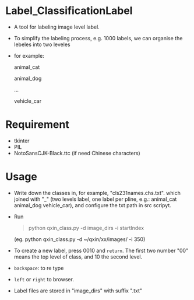 # Label_ClassificationLabel
- A tool for labeling image level label.

- To simplify the labeling process, e.g. 1000 labels, we can organise the lebeles into two leveles
- for example:

    animal_cat
    
    animal_dog
    
    ...
    
    vehicle_car
    

# Requirement
- tkinter
- PIL
- NotoSansCJK-Black.ttc (if need Chinese characters)

# Usage
- Write down the classes in, for example, "cls231names.chs.txt". which joined with "_" (two levels label, one label per pline, e.g.: animal_cat animal_dog vehicle_car), and configure the txt path in src scripyt.
- Run 
    > python qxin_class.py -d image_dirs -i startIndex
    
    (eg.  python qxin_class.py -d ~/qxin/xx/images/ -i 350)
- To create a new label, press 0010 and `return`. The first two number "00" means the top level of class, and 10 the second level.
- `backspace`: to re type
- `left` or `right` to browser.
- Label files are stored in "image_dirs" with suffix ".txt"
